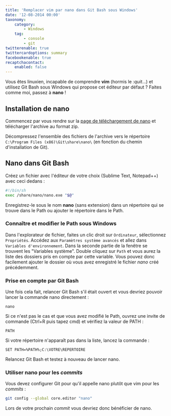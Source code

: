 ```yaml
---
title: 'Remplacer vim par nano dans Git Bash sous Windows'
date: '12-08-2014 00:00'
taxonomy:
    category:
        - Windows
    tag:
        - console
        - git
twitterenable: true
twittercardoptions: summary
facebookenable: true
recaptchacontact:
    enabled: false
---
```


Vous êtes linuxien, incapable de comprendre __vim__ (hormis le _:quit_...) et utilisez Git Bash sous Windows qui propose cet éditeur par défaut&nbsp;? Faites comme moi, passez à __nano__&nbsp;!

## Installation de nano

Commencez par vous rendre sur la [page de téléchargement de nano](http://www.nano-editor.org/download.php) et télécharger l'archive au format zip.

Décompressez l'ensemble des fichiers de l'archive vers le répertoire `C:\Program Files (x86)\Git\share\nano\` (en fonction du chemin d'installation de Git).

## Nano dans Git Bash

Créez un fichier avec l'éditeur de votre choix (Sublime Text, Notepad++) avec ceci dedans&nbsp;:

```bash
#!/bin/sh
exec /share/nano/nano.exe "$@"
```

Enregistrez-le sous le nom __nano__ (sans extension) dans un répertoire qui se trouve dans le Path ou ajouter le répertoire dans le Path.

### Connaître et modifier le Path sous Windows

Dans l'explorateur de fichier, faites un clic droit sur `Ordinateur`, sélectionnez `Propriétés`. Accédez aux `Paramètres système avancés` et allez dans `Variables d'environnement`.
Dans la seconde partie de la fenêtre se trouvent les "Variables système". Double cliquez sur `Path` et vous aurez la liste des dossiers pris en compte par cette variable.
Vous pouvez donc facilement ajouter le dossier où vous avez enregistré le fichier _nano_ créé précédemment.

### Prise en compte par Git Bash

Une fois cela fait, relancer Git Bash s'il était ouvert et vous devriez pouvoir lancer la commande nano directement&nbsp;:

```shell
nano
```

Si ce n'est pas le cas et que vous avez modifié le Path, ouvrez une invite de commande (Ctrl+R puis tapez cmd) et vérifiez la valeur de PATH&nbsp;:

```shell
PATH
```

Si votre répertoire n'apparaît pas dans la liste, lancez la commande&nbsp;:

```shell
SET PATH=%PATH%;C:\VOTRE\REPERTOIRE
```

Relancez Git Bash et testez à nouveau de lancer nano.

### Utiliser nano pour les _commits_

Vous devez configurer Git pour qu'il appelle nano plutôt que vim pour les _commits_&nbsp;:
```bash
git config --global core.editor "nano"
```

Lors de votre prochain _commit_ vous devriez donc bénéficier de nano.